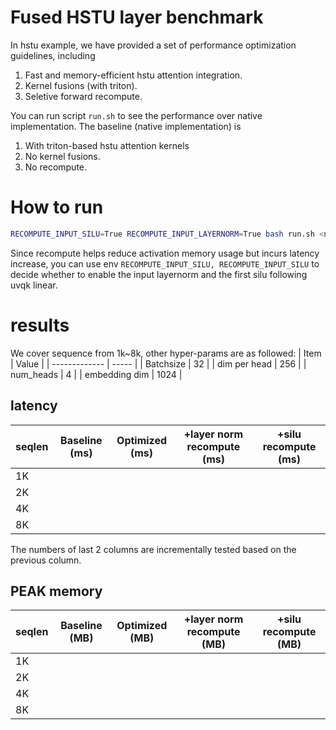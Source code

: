 # Fused HSTU layer benchmark

In hstu example, we have provided a set of performance optimization guidelines, including
1. Fast and memory-efficient hstu attention integration.
2. Kernel fusions (with triton).
3. Seletive forward recompute.

You can run script `run.sh` to see the performance over native implementation. The baseline (native implementation) is 
1. With triton-based hstu attention kernels
2. No kernel fusions.
3. No recompute.

# How to run

```bash
RECOMPUTE_INPUT_SILU=True RECOMPUTE_INPUT_LAYERNORM=True bash run.sh <num_layers>
```
Since recompute helps reduce activation memory usage but incurs latency increase, you can use env `RECOMPUTE_INPUT_SILU, RECOMPUTE_INPUT_SILU` to decide whether to enable the input layernorm and the first silu following uvqk linear.


# results

We cover sequence from 1k~8k, other hyper-params are as followed:
| Item          | Value |
| ------------- | ----- |
| Batchsize     | 32    |
| dim per head  | 256   |
| num_heads     | 4     |
| embedding dim | 1024  |


## latency


| seqlen | Baseline (ms) | Optimized (ms) | +layer norm recompute (ms) | +silu recompute (ms) |
| ------ | ------------- | -------------- | -------------------------- | -------------------- |
| 1K     |               |                |                            |                      |
| 2K     |               |                |                            |                      |
| 4K     |               |                |                            |                      |
| 8K     |               |                |                            |                      |

The numbers of last 2 columns are incrementally tested based on the previous column.

## PEAK memory

| seqlen | Baseline (MB) | Optimized (MB) | +layer norm recompute (MB) | +silu recompute (MB) |
| ------ | ------------- | -------------- | -------------------------- | -------------------- |
| 1K     |               |                |                            |                      |
| 2K     |               |                |                            |                      |
| 4K     |               |                |                            |                      |
| 8K     |               |                |                            |                      |




